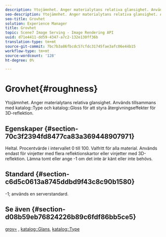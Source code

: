 ```yaml
---
description: Ytojämnhet. Anger materialytans relativa glansighet. Används tillsammans med katalogtyp och katalogglans för att styra återgivningseffekter för 3D-reflektion.
seo-description: Ytojämnhet. Anger materialytans relativa glansighet. Används tillsammans med katalogtyp och katalogglans för att styra återgivningseffekter för 3D-reflektion.
seo-title: Grovhet
solution: Experience Manager
title: Grovhet
topic: Scene7 Image Serving - Image Rendering API
uuid: d71e4411-dd59-4347-a7c2-132e130ff36b
translation-type: tm+mt
source-git-commit: 7bc7b3a86fbcdc57cfdc31745fae3afc06e44b15
workflow-type: tm+mt
source-wordcount: '128'
ht-degree: 0%

---
```



# Grovhet{#roughness}

Ytojämnhet. Anger materialytans relativa glansighet. Används tillsammans med katalog::Type och katalog::Gloss för att styra återgivningseffekter för 3D-reflektion.

## Egenskaper {#section-70c3f2394fd8477ca83a369448907971}

Heltal. Procentvärde i intervallet 0 till 100. Valfritt för alla material. Används endast för vinjetter med flera reflektionskartor eller vinjetter med 3D-reflektion. Lämna tomt eller ange -1 om det inte är känt eller inte behövs.

## Standard {#section-c6d5c0613a8745ddbd9f43c8c90b1580}

-1; används en serverstandard.

## Se även {#section-d08b59eb76824226b89c6fdf86bb5ce5}

[grov=](../../../../../ir-api/http-protocol/image-rendering-api-ref/c-ir-http-protocol-ref/c-ir-http-protocol-command-reference/r-ir-rough.md#reference-00add846b09f4dc39420bda1ca414180) ,  [katalog::Glans](../../../../../ir-api/material-cat/image-rendering-api-ref/c-ir-material-catalog/c-ir-material-data-reference/r-ir-cat-gloss.md#reference-5277f62a67e2408ab94699aa712f1eeb),  [katalog::Type](../../../../../ir-api/material-cat/image-rendering-api-ref/c-ir-material-catalog/c-ir-material-data-reference/r-ir-cat-type.md#reference-9bea147dda9f4e74bc0ec79dcc0d9161)
